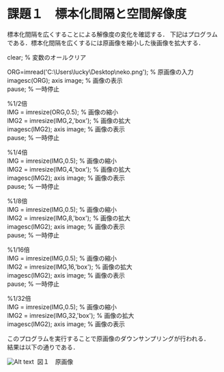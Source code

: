 # 課題１　標本化間隔と空間解像度

標本化間隔を広くすることによる解像度の変化を確認する．
下記はプログラムである．標本化間隔を広くするには原画像を縮小した後画像を拡大する．

clear; % 変数のオールクリア

ORG=imread('C:\Users\lucky\Desktop\neko.png'); % 原画像の入力  
imagesc(ORG); axis image; % 画像の表示  
pause; % 一時停止  

%1/2倍  
IMG = imresize(ORG,0.5); % 画像の縮小  
IMG2 = imresize(IMG,2,'box'); % 画像の拡大  
imagesc(IMG2); axis image; % 画像の表示  
pause; % 一時停止  

%1/4倍  
IMG = imresize(IMG,0.5); % 画像の縮小  
IMG2 = imresize(IMG,4,'box'); % 画像の拡大  
imagesc(IMG2); axis image; % 画像の表示  
pause; % 一時停止  

%1/8倍  
IMG = imresize(IMG,0.5); % 画像の縮小  
IMG2 = imresize(IMG,8,'box'); % 画像の拡大  
imagesc(IMG2); axis image; % 画像の表示  
pause; % 一時停止  

%1/16倍  
IMG = imresize(IMG,0.5); % 画像の縮小  
IMG2 = imresize(IMG,16,'box'); % 画像の拡大  
imagesc(IMG2); axis image; % 画像の表示  
pause; % 一時停止  

%1/32倍  
IMG = imresize(IMG,0.5); % 画像の縮小  
IMG2 = imresize(IMG,32,'box'); % 画像の拡大  
imagesc(IMG2); axis image; % 画像の表示  

このプログラムを実行することで原画像のダウンサンプリングが行われる．  
結果は以下の通りである．  

![Alt text](MATLAB/kadai1/Nuko1.jpg)  図１　原画像  
